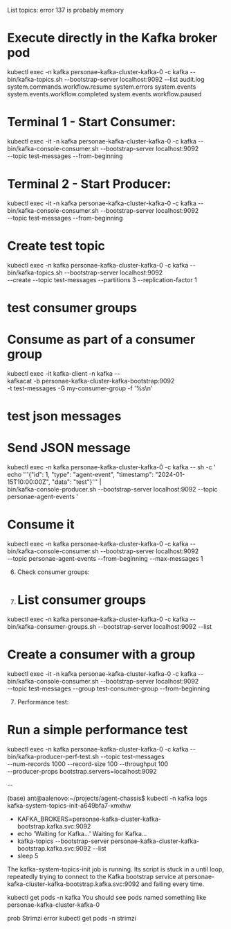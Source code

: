 List topics:
error 137 is probably memory

# Execute directly in the Kafka broker pod
kubectl exec -n kafka personae-kafka-cluster-kafka-0 -c kafka -- \
bin/kafka-topics.sh --bootstrap-server localhost:9092 --list
audit.log
system.commands.workflow.resume
system.errors
system.events
system.events.workflow.completed
system.events.workflow.paused

# Terminal 1 - Start Consumer:
kubectl exec -it -n kafka personae-kafka-cluster-kafka-0 -c kafka -- \
bin/kafka-console-consumer.sh --bootstrap-server localhost:9092 \
--topic test-messages --from-beginning

# Terminal 2 - Start Producer:
kubectl exec -it -n kafka personae-kafka-cluster-kafka-0 -c kafka -- \
bin/kafka-console-consumer.sh --bootstrap-server localhost:9092 \
--topic test-messages --from-beginning

# Create test topic
kubectl exec -n kafka personae-kafka-cluster-kafka-0 -c kafka -- \
bin/kafka-topics.sh --bootstrap-server localhost:9092 \
--create --topic test-messages --partitions 3 --replication-factor 1

# test consumer groups
# Consume as part of a consumer group
kubectl exec -it kafka-client -n kafka -- \
kafkacat -b personae-kafka-cluster-kafka-bootstrap:9092 \
-t test-messages -G my-consumer-group -f '%s\n'

# test json messages
# Send JSON message
kubectl exec -n kafka personae-kafka-cluster-kafka-0 -c kafka -- sh -c '
echo '\''{"id": 1, "type": "agent-event", "timestamp": "2024-01-15T10:00:00Z", "data": "test"}'\'' | \
bin/kafka-console-producer.sh --bootstrap-server localhost:9092 --topic personae-agent-events
'

# Consume it
kubectl exec -n kafka personae-kafka-cluster-kafka-0 -c kafka -- \
bin/kafka-console-consumer.sh --bootstrap-server localhost:9092 \
--topic personae-agent-events --from-beginning --max-messages 1

6. Check consumer groups:
7. # List consumer groups
kubectl exec -n kafka personae-kafka-cluster-kafka-0 -c kafka -- \
bin/kafka-consumer-groups.sh --bootstrap-server localhost:9092 --list

# Create a consumer with a group
kubectl exec -it -n kafka personae-kafka-cluster-kafka-0 -c kafka -- \
bin/kafka-console-consumer.sh --bootstrap-server localhost:9092 \
--topic test-messages --group test-consumer-group --from-beginning

7. Performance test:
# Run a simple performance test
kubectl exec -n kafka personae-kafka-cluster-kafka-0 -c kafka -- \
bin/kafka-producer-perf-test.sh --topic test-messages \
--num-records 1000 --record-size 100 --throughput 100 \
--producer-props bootstrap.servers=localhost:9092

--

(base) ant@aalenovo:~/projects/agent-chassis$ kubectl -n kafka logs kafka-system-topics-init-a649bfa7-xmxhw
+ KAFKA_BROKERS=personae-kafka-cluster-kafka-bootstrap.kafka.svc:9092
+ echo 'Waiting for Kafka...'
  Waiting for Kafka...
+ kafka-topics --bootstrap-server personae-kafka-cluster-kafka-bootstrap.kafka.svc:9092 --list
+ sleep 5

The kafka-system-topics-init job is running. Its script is stuck in a until loop, repeatedly trying to connect to the Kafka bootstrap service at personae-kafka-cluster-kafka-bootstrap.kafka.svc:9092 and failing every time.

kubectl get pods -n kafka
You should see pods named something like personae-kafka-cluster-kafka-0

prob Strimzi error
kubectl get pods -n strimzi